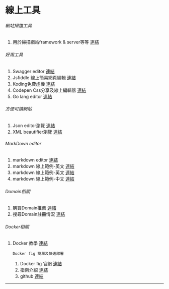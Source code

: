 # 線上工具
###### 網站掃描工具
1. 用於掃描網站framework & server等等 [連結](http://builtwith.com/)

###### 好用工具
1. Swagger editor [連結](http://editor.swagger.io/#/)
2. Jsfiddle 線上簡易網頁編輯 [連結](http://jsfiddle.net/)
3. Koding免費虛機 [連結](https://koding.com/IDE/koding-vm-0/my-workspace)
4. Codepen Css分享及線上編輯器 [連結](http://codepen.io/)
5. Go lang editor [連結](https://tour.golang.org/welcome/1)

###### 方便可讀網站
1. Json editor瀏覽 [連結](http://jsoneditoronline.org/)
2. XML beautifier瀏覽 [連結](http://xmlbeautifier.com/)

###### MarkDown editor
1. markdown editor [連結](http://dillinger.io/#)
2. markdown 線上範例-英文 [連結](https://guides.github.com/features/mastering-markdown/)
3. markdown 線上範例-英文 [連結](http://daringfireball.net/projects/markdown/syntax)
4. markdown 線上範例-中文 [連結](http://markdown.tw/)

###### Domain相關
1. 購買Domain推薦 [連結](https://www.godaddy.com/)
2. 搜尋Domain註冊情況 [連結](https://www.onlydomains.com/domain/frontSearch)

###### Docker相關
1. Docker 教學 [連結](http://philipzheng.gitbooks.io/docker_practice/content/index.html)

    `Docker fig 簡單及快速部署`
    1. Docker fig 官網 [連結](http://www.fig.sh/)
    2. 指南介紹 [連結](http://www.infoq.com/cn/articles/docker-build-development-environment-based-on-fig)
    3. github [連結](https://github.com/docker/compose)

    
---
